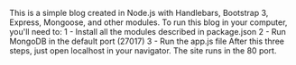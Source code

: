 This is a simple blog created in Node.js with Handlebars, Bootstrap 3, Express, Mongoose, and other modules.
To run this blog in your computer, you'll need to:
1 - Install all the modules described in package.json
2 - Run MongoDB in the default port (27017)
3 - Run the app.js file
After this three steps, just open localhost in your navigator. The site runs in the 80 port.